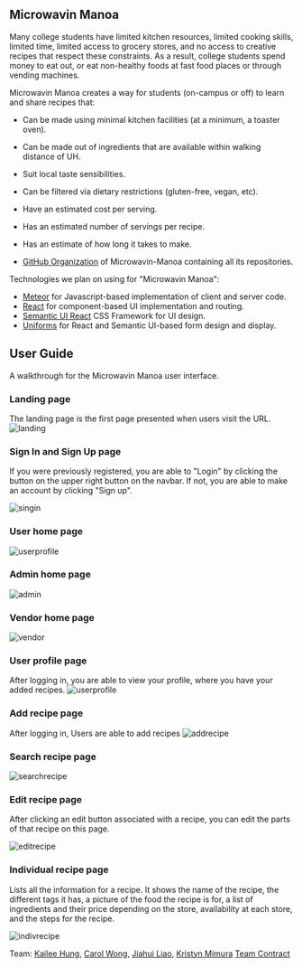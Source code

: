 ## Microwavin Manoa

Many college students have limited kitchen resources, limited cooking skills, limited time, limited access to grocery stores, and no access to creative recipes that respect these constraints. As a result, college students spend money to eat out, or eat non-healthy foods at fast food places or through vending machines.

Microwavin Manoa creates a way for students (on-campus or off) to learn and share recipes that:
* Can be made using minimal kitchen facilities (at a minimum, a toaster oven).
* Can be made out of ingredients that are available within walking distance of UH.
* Suit local taste sensibilities.
* Can be filtered via dietary restrictions (gluten-free, vegan, etc).
* Have an estimated cost per serving.
* Has an estimated number of servings per recipe.
* Has an estimate of how long it takes to make.

* [GitHub Organization](https://github.com/microwavin-manoa) of Microwavin-Manoa containing all its repositories.

Technologies we plan on using for "Microwavin Manoa":

* [Meteor](https://www.meteor.com/) for Javascript-based implementation of client and server code.
* [React](https://reactjs.org/) for component-based UI implementation and routing.
* [Semantic UI React](https://react.semantic-ui.com/) CSS Framework for UI design.
* [Uniforms](https://uniforms.tools/) for React and Semantic UI-based form design and display.

## User Guide
A walkthrough for the Microwavin Manoa user interface.

### Landing page

The landing page is the first page presented when users visit the URL.
![landing](/images/landing.png)

### Sign In and Sign Up page
If you were previously registered, you are able to "Login" by clicking the button on the upper right button on the navbar.
If not, you are able to make an account by clicking "Sign up".

![singin](/images/signIn.png)

### User home page

![userprofile](/images/userProfile.png)

### Admin home page

![admin](/images/admin.png)

### Vendor home page

![vendor](/images/vendorLanding.png)

### User profile page
After logging in, you are able to view your profile, where you have your added recipes.
![userprofile](/images/userProfile.png)

### Add recipe page
After logging in, Users are able to add recipes
![addrecipe](/images/addRecipe.png)

### Search recipe page

![searchrecipe](/images/searchRecipes.png)

### Edit recipe page
After clicking an edit button associated with a recipe, you can edit the parts of that recipe on this page.

![editrecipe](/images/editRecipe.png)

### Individual recipe page
Lists all the information for a recipe. It shows the name of the recipe, the different tags it has, a picture of the food the recipe is for, a list of ingredients and their price depending on the store, availability at each store, and the steps for the recipe. 

![indivrecipe](/images/indivRecipe.png)


Team: [Kailee Hung](https://kaileehung.github.io/), [Carol Wong](https://carolwong492.github.io/), [Jiahui Liao](https://jiahuiliao.github.io/), [Kristyn Mimura](https://kristyn-mimura.github.io/)
[Team Contract](https://docs.google.com/document/d/1M3Itsauhm6VcdMkSpO9jBSF_vA0zvCPWDgKkCVhjftk/edit?usp=sharing)
